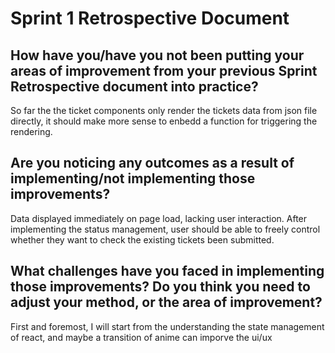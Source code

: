 # Sprint 1 Retrospective Document

## How have you/have you not been putting your areas of improvement from your previous Sprint Retrospective document into practice?
So far the the ticket components only render the tickets data from json file directly, it should make more sense to enbedd a function for triggering the rendering.

## Are you noticing any outcomes as a result of implementing/not implementing those improvements?
Data displayed immediately on page load, lacking user interaction.
After implementing the status management, user should be able to freely control whether they want to check the existing tickets been submitted.

## What challenges have you faced in implementing those improvements? Do you think you need to adjust your method, or the area of improvement?
First and foremost, I will start from the understanding the state management of react, and maybe a transition of anime can imporve the ui/ux